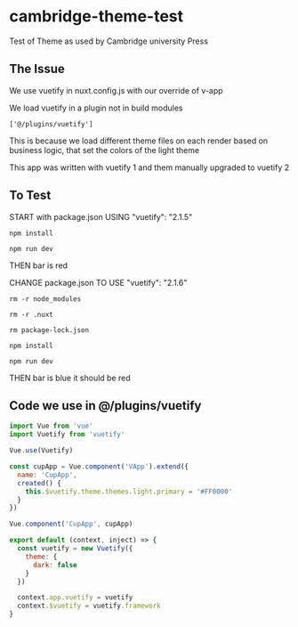 # cambridge-theme-test
Test of Theme as used by Cambridge university Press


## The Issue

We use vuetify in nuxt.config.js with our override of v-app 

We load vuetify in a plugin not in build modules 

```['@/plugins/vuetify']```

This is because we load different theme files on each render based on business logic, that set the colors of the light theme

This app was written with vuetify 1 and them manually upgraded to vuetify 2

## To Test
START with package.json USING "vuetify": "2.1.5" 

```npm install```

```npm run dev```

THEN bar is red

CHANGE package.json TO USE "vuetify": "2.1.6" 

```rm -r node_modules```

```rm -r .nuxt```

```rm package-lock.json```

```npm install```

```npm run dev```

THEN bar is blue it should be red

## Code we use in @/plugins/vuetify

```javascript
import Vue from 'vue'
import Vuetify from 'vuetify'

Vue.use(Vuetify)

const cupApp = Vue.component('VApp').extend({
  name: 'CupApp',
  created() {
    this.$vuetify.theme.themes.light.primary = '#FF0000'
  }
})

Vue.component('CupApp', cupApp)

export default (context, inject) => {
  const vuetify = new Vuetify({
    theme: {
      dark: false
    }
  })

  context.app.vuetify = vuetify
  context.$vuetify = vuetify.framework
}
```
